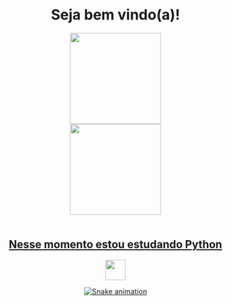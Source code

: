 <h1 align="center">Seja bem vindo(a)!</h1>
<div align="center">
<div >
<a href="https://github.com/TiagoOliveiraSantos">
<img height="180em" src="https://github-readme-stats.vercel.app/api/top-langs/?username=TiagoOliveiraSantos&layout=compact&langs_count=7&theme=dark"/>
 </div>
 <div>
<img height="180em" src="https://github-readme-stats.vercel.app/api?username=TiagoOliveiraSantos&show_icons=true&theme=dark&include_all_commits=true&count_private=true"/>
</div>
</div>
<br>
 <h2 align="center">Nesse momento estou estudando Python</h2>
  
<div align="center">

<img src="https://cdn.jsdelivr.net/gh/devicons/devicon/icons/python/python-original-wordmark.svg" width="40" height="40"/>
<!--<img src="https://cdn.jsdelivr.net/gh/devicons/devicon/icons/java/java-original-wordmark.svg" idth="40" height="40"/>
<img src="https://cdn.jsdelivr.net/gh/devicons/devicon/icons/html5/html5-original.svg" width="40" height="40"/>
<img src="https://cdn.jsdelivr.net/gh/devicons/devicon/icons/css3/css3-original.svg" width="40" height="40"/>
<img src="https://cdn.jsdelivr.net/gh/devicons/devicon/icons/javascript/javascript-plain.svg" width="40" height="40"/>-->

![Snake animation](https://github.com/SEU_USUARIO/SEU_REPOSITORIO/blob/output/github-contribution-grid-snake.svg)
</div>
